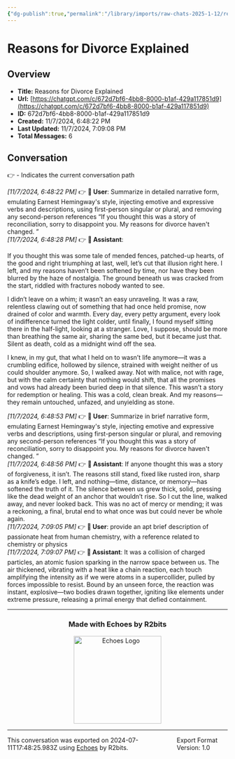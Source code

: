 ```yaml
---
{"dg-publish":true,"permalink":"/library/imports/raw-chats-2025-1-12/reasons-for-divorce-explained/"}
---
```


# Reasons for Divorce Explained

## Overview
- **Title:** Reasons for Divorce Explained
- **Url:** [https://chatgpt.com/c/672d7bf6-4bb8-8000-b1af-429a117851d9](https://chatgpt.com/c/672d7bf6-4bb8-8000-b1af-429a117851d9)
- **ID:** 672d7bf6-4bb8-8000-b1af-429a117851d9
- **Created:** 11/7/2024, 6:48:22 PM
- **Last Updated:** 11/7/2024, 7:09:08 PM
- **Total Messages:** 6

## Conversation
👉 - Indicates the current conversation path

<i>[11/7/2024, 6:48:22 PM]</i> 👉 <b>👤 User</b>: Summarize in detailed narrative form, emulating Earnest Hemingway's style, injecting emotive and expressive verbs and descriptions, using first-person singular or plural, and removing any second-person references “If you thought this was a story of reconciliation, sorry to disappoint you. My reasons for divorce haven't changed. ”<br>
<i>[11/7/2024, 6:48:28 PM]</i> 👉 <b>🤖 Assistant</b>: 

If you thought this was some tale of mended fences, patched-up hearts, of the good and right triumphing at last, well, let’s cut that illusion right here. I left, and my reasons haven’t been softened by time, nor have they been blurred by the haze of nostalgia. The ground beneath us was cracked from the start, riddled with fractures nobody wanted to see. 

I didn’t leave on a whim; it wasn’t an easy unraveling. It was a raw, relentless clawing out of something that had once held promise, now drained of color and warmth. Every day, every petty argument, every look of indifference turned the light colder, until finally, I found myself sitting there in the half-light, looking at a stranger. Love, I suppose, should be more than breathing the same air, sharing the same bed, but it became just that. Silent as death, cold as a midnight wind off the sea. 

I knew, in my gut, that what I held on to wasn’t life anymore—it was a crumbling edifice, hollowed by silence, strained with weight neither of us could shoulder anymore. So, I walked away. Not with malice, not with rage, but with the calm certainty that nothing would shift, that all the promises and vows had already been buried deep in that silence. This wasn’t a story for redemption or healing. This was a cold, clean break. And my reasons—they remain untouched, unfazed, and unyielding as stone.<br>

<i>[11/7/2024, 6:48:53 PM]</i> 👉 <b>👤 User</b>: Summarize in brief narrative form, emulating Earnest Hemingway's style, injecting emotive and expressive verbs and descriptions, using first-person singular or plural, and removing any second-person references “If you thought this was a story of reconciliation, sorry to disappoint you. My reasons for divorce haven't changed. ”<br>
<i>[11/7/2024, 6:48:56 PM]</i> 👉 <b>🤖 Assistant</b>: If anyone thought this was a story of forgiveness, it isn’t. The reasons still stand, fixed like rusted iron, sharp as a knife’s edge. I left, and nothing—time, distance, or memory—has softened the truth of it. The silence between us grew thick, solid, pressing like the dead weight of an anchor that wouldn’t rise. So I cut the line, walked away, and never looked back. This was no act of mercy or mending; it was a reckoning, a final, brutal end to what once was but could never be whole again.<br>
<i>[11/7/2024, 7:09:05 PM]</i> 👉 <b>👤 User</b>: provide an apt brief description of passionate heat from human chemistry, with a reference related to chemistry or physics<br>
<i>[11/7/2024, 7:09:07 PM]</i> 👉 <b>🤖 Assistant</b>: It was a collision of charged particles, an atomic fusion sparking in the narrow space between us. The air thickened, vibrating with a heat like a chain reaction, each touch amplifying the intensity as if we were atoms in a supercollider, pulled by forces impossible to resist. Bound by an unseen force, the reaction was instant, explosive—two bodies drawn together, igniting like elements under extreme pressure, releasing a primal energy that defied containment.<br>

---

<div align="center">

### Made with Echoes by R2bits

<a href="https://echoes.r2bits.com">
  <img src="https://images.squarespace-cdn.com/content/v1/6493af4741c13939d335f0b8/18b27467-2da2-43b7-8d44-234bccf4f462/MINI_ECHOES_LOGO_NORMAL_WHITE_TEXT_SMALL-05-14+%281%29.png?format=300w" alt="Echoes Logo" width="200"/>
</a>

</div>

---

<div style="display: flex; justify-content: space-between;">
  <span>This conversation was exported on 2024-07-11T17:48:25.983Z using <a href="https://echoes.r2bits.com">Echoes</a> by R2bits.</span>
  <span>Export Format Version: 1.0</span>
</div>
